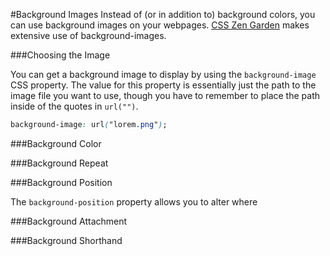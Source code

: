 #Background Images
Instead of (or in addition to) background colors, you can use background images on your webpages. [CSS Zen Garden](http://www.csszengarden.com/) makes extensive use of background-images.

###Choosing the Image

You can get a background image to display by using the `background-image` CSS property. The value for this property is essentially just the path to the image file you want to use, though you have to remember to place the path inside of the quotes in `url("")`.

```css
background-image: url("lorem.png");
```

###Background Color

###Background Repeat

###Background Position

The `background-position` property allows you to alter where

###Background Attachment

###Background Shorthand
